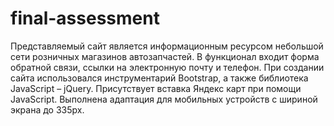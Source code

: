 # final-assessment
Представляемый сайт является информационным ресурсом небольшой сети розничных магазинов автозапчастей. В функционал входит форма обратной связи, ссылки на электронную почту и телефон. При создании сайта использовался инструментарий Bootstrap, а также библиотека JavaScript – jQuery. Присутствует вставка Яндекс карт при помощи JavaScript. Выполнена адаптация для мобильных устройств с шириной экрана до 335px.
